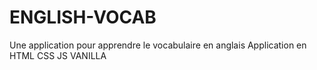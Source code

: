 # ENGLISH-VOCAB
Une application pour apprendre le vocabulaire en anglais
Application en HTML CSS JS VANILLA

